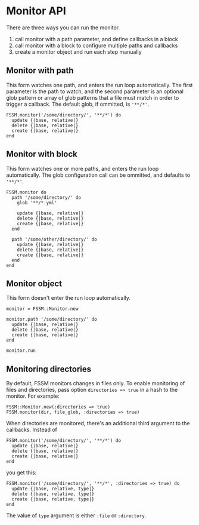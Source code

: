 Monitor API
===========

There are three ways you can run the monitor.

1. call monitor with a path parameter, and define callbacks in a block
2. call monitor with a block to configure multiple paths and callbacks
3. create a monitor object and run each step manually

Monitor with path
-----------------

This form watches one path, and enters the run loop automatically. The first parameter is the path to watch, and the second parameter is an optional glob pattern or array of glob patterns that a file must match in order to trigger a callback. The default glob, if ommitted, is `'**/*'`.

	FSSM.monitor('/some/directory/', '**/*') do
	  update {|base, relative|}
	  delete {|base, relative|}
	  create {|base, relative|}
	end

Monitor with block
------------------

This form watches one or more paths, and enters the run loop automatically. The glob configuration call can be ommitted, and defaults to `'**/*'`.

	FSSM.monitor do
	  path '/some/directory/' do
	    glob '**/*.yml'
   
	    update {|base, relative|}
	    delete {|base, relative|}
	    create {|base, relative|}
	  end
 
	  path '/some/other/directory/' do
	    update {|base, relative|}
	    delete {|base, relative|}
	    create {|base, relative|}
	  end
	end

Monitor object
--------------

This form doesn't enter the run loop automatically.

	monitor = FSSM::Monitor.new

	monitor.path '/some/directory/' do
	  update {|base, relative|}
	  delete {|base, relative|}
	  create {|base, relative|}
	end

	monitor.run

Monitoring directories
----------------------

By default, FSSM monitors changes in files only. To enable monitoring of files and directories, pass option `directories => true` in a hash to the monitor. For example:

	FSSM::Monitor.new(:directories => true)
	FSSM.monitor(dir, file_glob, :directories => true)

When directories are monitored, there's an additional third argument to the callbacks. Instead of

	FSSM.monitor('/some/directory/', '**/*') do
	  update {|base, relative|}
	  delete {|base, relative|}
	  create {|base, relative|}
	end

you get this:

	FSSM.monitor('/some/directory/', '**/*', :directories => true) do
	  update {|base, relative, type|}
	  delete {|base, relative, type|}
	  create {|base, relative, type|}
	end

The value of `type` argument is either `:file` or `:directory`.
